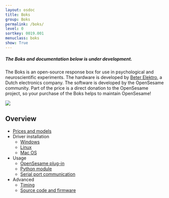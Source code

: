 ```yaml
---
layout: osdoc
title: Boks
group: Boks
permalink: /boks/
level: 0
sortkey: 0019.001
menuclass: boks
show: True
---
```


##### The Boks and documentation below is under development.

The Boks is an open-source response box for use in psychological and neuroscientific experiments. The hardware is developed by [Beter Elektro](http://www.beterelektro.nl/), a Dutch electronics company. The software is developed by the OpenSesame community. Part of the price is a direct donation to the OpenSesame project, so your purchase of the Boks helps to maintain OpenSesame!

![](/img/fig/fig19.1.1.png)

Overview
--------

- [Prices and models](/boks/getit)
- Driver installation
	- [Windows](/boks/drivers/#install-windows)
	- [Linux](/boks/drivers/#install-linux)
	- [Mac OS](/boks/drivers/#install-macos)
- Usage
	- [OpenSesame plug-in](/boks/opensesame)
	- [Python module](/boks/python)
	- [Serial port communication](/boks/serial)
- Advanced
	- [Timing](/boks/timing)
	- [Source code and firmware](/boks/source)		

